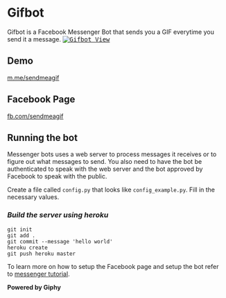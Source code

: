 Gifbot
========

Gifbot is a Facebook Messenger Bot that sends you a GIF everytime you send it a message.
<kbd>
[![Gifbot View](gifbotdemo.gif)](http://m.me/sendmeagif)
</kbd>
## Demo

[m.me/sendmeagif](http://m.me/sendmeagif)

## Facebook Page

[fb.com/sendmeagif](https://www.facebook.com/sendmeagif/)

## Running the bot

Messenger bots uses a web server to process messages it receives or to figure out what messages to send. You also need to have the bot be authenticated to speak with the web server and the bot approved by Facebook to speak with the public.

Create a file called `config.py` that looks like `config_example.py`. Fill in the necessary values.

### *Build the server using heroku*

```
git init
git add .
git commit --message 'hello world'
heroku create
git push heroku master
```

To learn more on how to setup the Facebook page and setup the bot refer to [messenger tutorial](https://github.com/jw84/messenger-bot-tutorial).

**Powered by Giphy**